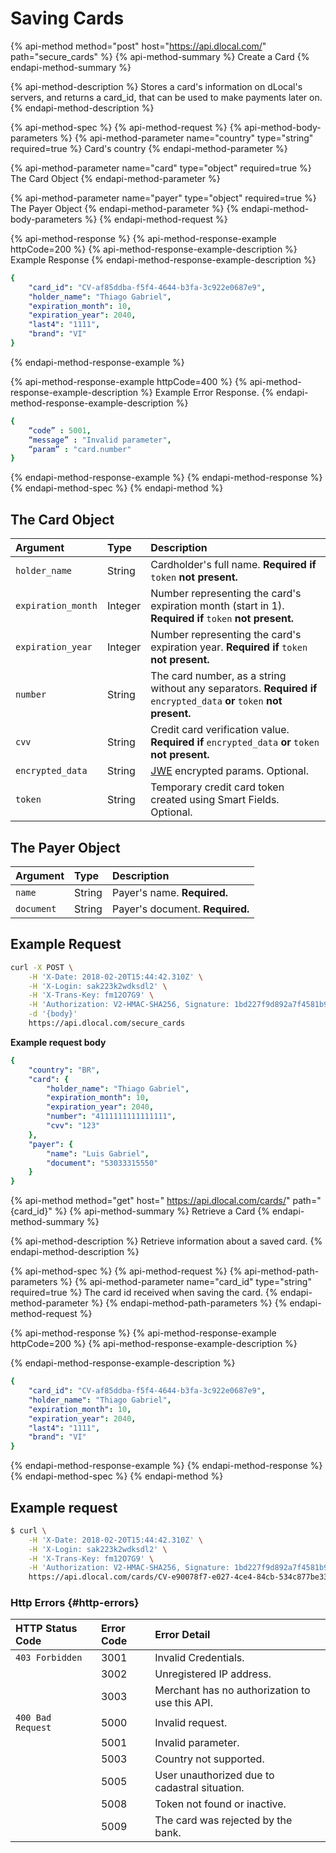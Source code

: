 # Saving Cards

{% api-method method="post" host="https://api.dlocal.com/" path="secure\_cards" %}
{% api-method-summary %}
Create a Card
{% endapi-method-summary %}

{% api-method-description %}
Stores a card's information on dLocal's servers, and returns a card\_id, that can be used to make payments later on.
{% endapi-method-description %}

{% api-method-spec %}
{% api-method-request %}
{% api-method-body-parameters %}
{% api-method-parameter name="country" type="string" required=true %}
Card's country
{% endapi-method-parameter %}

{% api-method-parameter name="card" type="object" required=true %}
The Card Object
{% endapi-method-parameter %}

{% api-method-parameter name="payer" type="object" required=true %}
The Payer Object
{% endapi-method-parameter %}
{% endapi-method-body-parameters %}
{% endapi-method-request %}

{% api-method-response %}
{% api-method-response-example httpCode=200 %}
{% api-method-response-example-description %}
Example Response
{% endapi-method-response-example-description %}

```yaml
{
    "card_id": "CV-af85ddba-f5f4-4644-b3fa-3c922e0687e9",
    "holder_name": "Thiago Gabriel",
    "expiration_month": 10,
    "expiration_year": 2040,
    "last4": "1111",
    "brand": "VI"
}
```
{% endapi-method-response-example %}

{% api-method-response-example httpCode=400 %}
{% api-method-response-example-description %}
Example Error Response.
{% endapi-method-response-example-description %}

```yaml
{
    “code” : 5001,
    “message” : "Invalid parameter",
    “param” : "card.number"
}
```
{% endapi-method-response-example %}
{% endapi-method-response %}
{% endapi-method-spec %}
{% endapi-method %}

## The Card Object

| **Argument** | **Type** | **Description** |
| :--- | :--- | :--- |
| `holder_name` | String | Cardholder's full name. **Required if** `token` **not present.** |
| `expiration_month` | Integer | Number representing the card's expiration month \(start in 1\). **Required if** `token` **not present.** |
| `expiration_year` | Integer | Number representing the card's expiration year. **Required if** `token` **not present.** |
| `number` | String | The card number, as a string without any separators. **Required if** `encrypted_data` **or** `token` **not present.** |
| `cvv` | String | Credit card verification value. **Required if** `encrypted_data` **or** `token` **not present.** |
| `encrypted_data` | String | [JWE](https://tools.ietf.org/html/rfc7516) encrypted params. Optional. |
| `token` | String | Temporary credit card token created using Smart Fields. Optional. |

## The Payer Object

| **Argument** | **Type** | **Description** |
| :--- | :--- | :--- |
| `name` | String | Payer's name. **Required.** |
| `document` | String | Payer's document. **Required.** |

## Example Request

```bash
curl -X POST \
    -H 'X-Date: 2018-02-20T15:44:42.310Z' \
    -H 'X-Login: sak223k2wdksdl2' \
    -H 'X-Trans-Key: fm12O7G9' \
    -H 'Authorization: V2-HMAC-SHA256, Signature: 1bd227f9d892a7f4581b998c21e353b1686a6bdad5940e7bb6aa596c96e0a6ec' \
    -d '{body}'
    https://api.dlocal.com/secure_cards
```

**Example request body**

```yaml
{
    "country": "BR",
    "card": {
        "holder_name": "Thiago Gabriel",
        "expiration_month": 10,
        "expiration_year": 2040,
        "number": "4111111111111111",
        "cvv": "123"
    },
    "payer": {
        "name": "Luis Gabriel",
        "document": "53033315550"
    }
}
```

{% api-method method="get" host=" https://api.dlocal.com/cards/" path="{card\_id}" %}
{% api-method-summary %}
Retrieve a Card
{% endapi-method-summary %}

{% api-method-description %}
Retrieve information about a saved card.
{% endapi-method-description %}

{% api-method-spec %}
{% api-method-request %}
{% api-method-path-parameters %}
{% api-method-parameter name="card\_id" type="string" required=true %}
The card id received when saving the card.
{% endapi-method-parameter %}
{% endapi-method-path-parameters %}
{% endapi-method-request %}

{% api-method-response %}
{% api-method-response-example httpCode=200 %}
{% api-method-response-example-description %}

{% endapi-method-response-example-description %}

```yaml
{
    "card_id": "CV-af85ddba-f5f4-4644-b3fa-3c922e0687e9",
    "holder_name": "Thiago Gabriel",
    "expiration_month": 10,
    "expiration_year": 2040,
    "last4": "1111",
    "brand": "VI"
}
```
{% endapi-method-response-example %}
{% endapi-method-response %}
{% endapi-method-spec %}
{% endapi-method %}

## Example request

```bash
$ curl \
    -H 'X-Date: 2018-02-20T15:44:42.310Z' \
    -H 'X-Login: sak223k2wdksdl2' \
    -H 'X-Trans-Key: fm12O7G9' \
    -H 'Authorization: V2-HMAC-SHA256, Signature: 1bd227f9d892a7f4581b998c21e353b1686a6bdad5940e7bb6aa596c96e0a6ec' \
    https://api.dlocal.com/cards/CV-e90078f7-e027-4ce4-84cb-534c877be33c
```

### Http Errors {#http-errors}

| **HTTP Status Code** | **Error Code** | **Error Detail** |
| :--- | :--- | :--- |
| `403 Forbidden` | 3001 | Invalid Credentials. |
| ​ | 3002 | Unregistered IP address. |
| ​ | 3003 | Merchant has no authorization to use this API. |
| `400 Bad Request` | 5000 | Invalid request. |
| ​ | 5001 | Invalid parameter. |
| ​ | 5003 | Country not supported. |
| ​ | 5005 | User unauthorized due to cadastral situation. |
| ​ | 5008 | Token not found or inactive. |
|  | 5009 | The card was rejected by the bank. |


